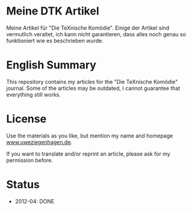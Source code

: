 # Meine DTK Artikel

Meine Artikel für "Die TeXnische Komödie". Einige der Artikel sind vermutlich veraltet, 
ich kann nicht garantieren, dass alles noch genau so funktioniert wie es beschrieben
wurde.

# English Summary

This repository contains my articles for the "Die TeXnische Komödie" journal. Some of 
the articles may be outdated, I cannot guarantee that everything still works.

# License

Use the materials as you like, but mention my name and homepage www.uweziegenhagen.de.

If you want to translate and/or reprint an article, please ask for my permission before.


# Status

* 2012-04: DONE
